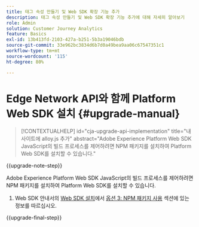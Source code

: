 ```yaml
---
title: 태그 속성 만들기 및 Web SDK 확장 기능 추가
description: 태그 속성 만들기 및 Web SDK 확장 기능 추가에 대해 자세히 알아보기
role: Admin
solution: Customer Journey Analytics
feature: Basics
exl-id: 13b413fd-2103-427a-b251-5b3a19046bdb
source-git-commit: 33e962bc3834d6b7d0a49bea9aa06c67547351c1
workflow-type: tm+mt
source-wordcount: '115'
ht-degree: 80%

---
```


# Edge Network API와 함께 Platform Web SDK 설치 {#upgrade-manual}

<!-- markdownlint-disable MD034 -->

>[!CONTEXTUALHELP]
>id="cja-upgrade-api-implementation"
>title="내 사이트에 alloy.js 추가"
>abstract="Adobe Experience Platform Web SDK JavaScript의 빌드 프로세스를 제어하려면 NPM 패키지를 설치하여 Platform Web SDK를 설치할 수 있습니다."

<!-- markdownlint-enable MD034 -->

{{upgrade-note-step}}

Adobe Experience Platform Web SDK JavaScript의 빌드 프로세스를 제어하려면 NPM 패키지를 설치하여 Platform Web SDK를 설치할 수 있습니다.

1. Web SDK 안내서의 [Web SDK 설치](https://experienceleague.adobe.com/ko/docs/experience-platform/edge/fundamentals/installing-the-sdk#option-3-using-the-npm-package)에서 [옵션 3: NPM 패키지 사용](https://experienceleague.adobe.com/ko/docs/experience-platform/edge/fundamentals/installing-the-sdk) 섹션에 있는 정보를 따르십시오.

{{upgrade-final-step}}

